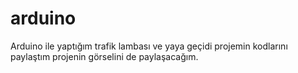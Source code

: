 # arduino
Arduino ile yaptığım trafik lambası ve yaya geçidi projemin  kodlarını paylaştım  projenin görselini  de paylaşacağım.
